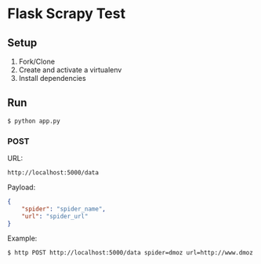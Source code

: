 # Flask Scrapy Test

## Setup

1. Fork/Clone
1. Create and activate a virtualenv
1. Install dependencies

## Run

```sh
$ python app.py
```

### POST

URL:

```
http://localhost:5000/data
```

Payload:

```json
{
	"spider": "spider_name",
	"url": "spider_url"
}
```

Example:


```sh
$ http POST http://localhost:5000/data spider=dmoz url=http://www.dmoz.org/Computers/Programming/Languages/Python/Books/
```
